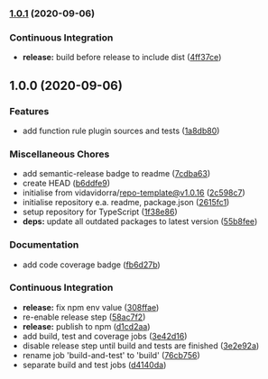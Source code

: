 ### [1.0.1](https://github.com/vidavidorra/commitlint-plugin-function-rules/compare/v1.0.0...v1.0.1) (2020-09-06)


### Continuous Integration

* **release:** build before release to include dist ([4ff37ce](https://github.com/vidavidorra/commitlint-plugin-function-rules/commit/4ff37ce50866651bb4404d5de8e0552f385d5b5a))

## 1.0.0 (2020-09-06)


### Features

* add function rule plugin sources and tests ([1a8db80](https://github.com/vidavidorra/commitlint-plugin-function-rules/commit/1a8db80329a93b4a087620aae711bab205769e78))


### Miscellaneous Chores

* add semantic-release badge to readme ([7cdba63](https://github.com/vidavidorra/commitlint-plugin-function-rules/commit/7cdba638604a9c55580f60b117e526ded3fcc723))
* create HEAD ([b6ddfe9](https://github.com/vidavidorra/commitlint-plugin-function-rules/commit/b6ddfe93fbed032e04bc4851c991441b9559dedb))
* initialise from vidavidorra/repo-template@v1.0.16 ([2c598c7](https://github.com/vidavidorra/commitlint-plugin-function-rules/commit/2c598c7f1c699ac62db8a937a73c71de44a94dc2))
* initialise repository e.a. readme, package.json ([2615fc1](https://github.com/vidavidorra/commitlint-plugin-function-rules/commit/2615fc166fb04b0d9dd73398832c85edea566ed8))
* setup repository for TypeScript ([1f38e86](https://github.com/vidavidorra/commitlint-plugin-function-rules/commit/1f38e867813ecf7e8e70e4d4d0d03295f0b63907))
* **deps:** update all outdated packages to latest version ([55b8fee](https://github.com/vidavidorra/commitlint-plugin-function-rules/commit/55b8fee56ca50747aabba6c7104026a596e35e42))


### Documentation

* add code coverage badge ([fb6d27b](https://github.com/vidavidorra/commitlint-plugin-function-rules/commit/fb6d27b2c16a15a36b4000afbb0c13864f93f1d2))


### Continuous Integration

* **release:** fix npm env value ([308ffae](https://github.com/vidavidorra/commitlint-plugin-function-rules/commit/308ffae48083a06f35202b4cbad95f02325dd835))
* re-enable release step ([58ac7f2](https://github.com/vidavidorra/commitlint-plugin-function-rules/commit/58ac7f282555df83f4e2a36da337f92a0ab5e186))
* **release:** publish to npm ([d1cd2aa](https://github.com/vidavidorra/commitlint-plugin-function-rules/commit/d1cd2aa6faf7e474bf2331a5aedf4555f34c5fb7))
* add build, test and coverage jobs ([3e42d16](https://github.com/vidavidorra/commitlint-plugin-function-rules/commit/3e42d16cd8c69788eff042e68589907bf58fd605))
* disable release step until build and tests are finished ([3e2e92a](https://github.com/vidavidorra/commitlint-plugin-function-rules/commit/3e2e92ae0f117bd5faf7cbd2aea49d79dc424819))
* rename job 'build-and-test' to 'build' ([76cb756](https://github.com/vidavidorra/commitlint-plugin-function-rules/commit/76cb756d8d7cd48cd4fe4310b3e3a07abc88a395))
* separate build and test jobs ([d4140da](https://github.com/vidavidorra/commitlint-plugin-function-rules/commit/d4140da116a1645cff27a0cf6af5a75802f88090))
